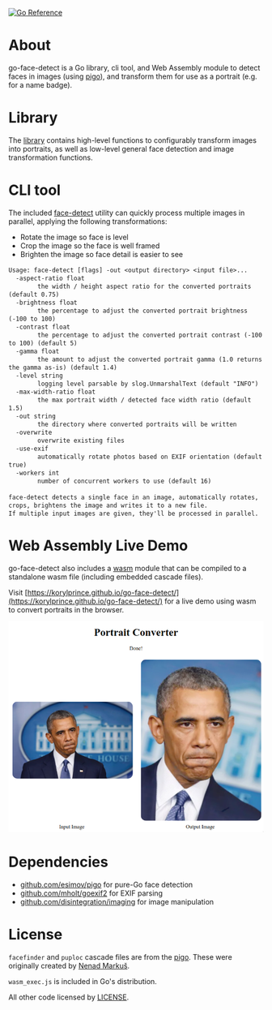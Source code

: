 [![Go Reference](https://pkg.go.dev/badge/github.com/korylprince/go-face-detect.svg)](https://pkg.go.dev/github.com/korylprince/go-face-detect)

# About

go-face-detect is a Go library, cli tool, and Web Assembly module to detect faces in images (using [pigo](https://github.com/esimov/pigo)), and transform them for use as a portrait (e.g. for a name badge).

# Library

The [library](https://pkg.go.dev/github.com/korylprince/go-face-detect) contains high-level functions to configurably transform images into portraits, as well as low-level general face detection and image transformation functions.

# CLI tool

The included [face-detect](https://github.com/korylprince/go-face-detect/tree/master/cmd/face-detect/) utility can quickly process multiple images in parallel, applying the following transformations:

* Rotate the image so face is level
* Crop the image so the face is well framed
* Brighten the image so face detail is easier to see

```
Usage: face-detect [flags] -out <output directory> <input file>...
  -aspect-ratio float
    	the width / height aspect ratio for the converted portraits (default 0.75)
  -brightness float
    	the percentage to adjust the converted portrait brightness (-100 to 100)
  -contrast float
    	the percentage to adjust the converted portrait contrast (-100 to 100) (default 5)
  -gamma float
    	the amount to adjust the converted portrait gamma (1.0 returns the gamma as-is) (default 1.4)
  -level string
    	logging level parsable by slog.UnmarshalText (default "INFO")
  -max-width-ratio float
    	the max portrait width / detected face width ratio (default 1.5)
  -out string
    	the directory where converted portraits will be written
  -overwrite
    	overwrite existing files
  -use-exif
    	automatically rotate photos based on EXIF orientation (default true)
  -workers int
    	number of concurrent workers to use (default 16)

face-detect detects a single face in an image, automatically rotates, crops, brightens the image and writes it to a new file.
If multiple input images are given, they'll be processed in parallel.
```

# Web Assembly Live Demo

go-face-detect also includes a [wasm](https://github.com/korylprince/go-face-detect/tree/master/wasm/) module that can be compiled to a standalone wasm file (including embedded cascade files).

Visit [https://korylprince.github.io/go-face-detect/](https://korylprince.github.io/go-face-detect/) for a live demo using wasm to convert portraits in the browser.

![Screenshot](https://raw.githubusercontent.com/korylprince/go-face-detect/master/screenshot.png)

# Dependencies

* [github.com/esimov/pigo](https://github.com/esimov/pigo) for pure-Go face detection
* [github.com/mholt/goexif2](https://github.com/mholt/goexif2) for EXIF parsing
* [github.com/disintegration/imaging](https://github.com/disintegration/imaging) for image manipulation

# License

`facefinder` and `puploc` cascade files are from the [pigo](https://github.com/esimov/pigo). These were originally created by [Nenad Markuš](https://github.com/nenadmarkus).

`wasm_exec.js` is included in Go's distribution.

All other code licensed by [LICENSE](https://github.com/korylprince/go-face-detect/blob/master/LICENSE).
